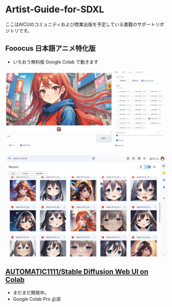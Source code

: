 # Artist-Guide-for-SDXL

ここはAICUのコミュニティおよび商業出版を予定している書籍のサポートリポジトリです。


## Fooocus 日本語アニメ特化版

- いちおう無料版 Google Colab で動きます

![](Fooocus-jp-2024-01-08.png)

![](Fooocus-jp-outputs-2024-01-08.png)


## [AUTOMATIC1111/Stable Diffusion Web UI on Colab](https://github.com/aicuai/Artist-Guide-for-SDXL/blob/main/AICU_fast_stable_diffusion_AUTOMATIC1111.ipynb)

- まだまだ開発中。
- Google Colab Pro 必須

